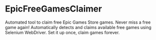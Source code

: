 # EpicFreeGamesClaimer
Automated tool to claim free Epic Games Store games. Never miss a free game again! Automatically detects and claims available free games using Selenium WebDriver. Set it up once, claim games forever.
